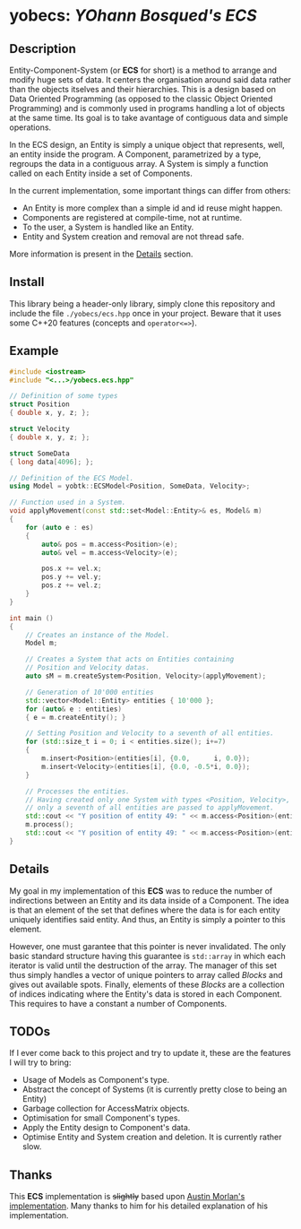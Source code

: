 # yobecs: *YOhann Bosqued's ECS*

## Description

Entity-Component-System (or **ECS** for short) is a method to arrange and modify huge sets of data. It centers the organisation around said data rather than the objects itselves and their hierarchies. This is a design based on Data Oriented Programming (as opposed to the classic Object Oriented Programming) and is commonly used in programs handling a lot of objects at the same time. Its goal is to take avantage of contiguous data and simple operations.

In the ECS design, an Entity is simply a unique object that represents, well, an entity inside the program. A Component, parametrized by a type, regroups the data in a contiguous array. A System is simply a function called on each Entity inside a set of Components.

In the current implementation, some important things can differ from others:
* An Entity is more complex than a simple id and id reuse might happen.
* Components are registered at compile-time, not at runtime.
* To the user, a System is handled like an Entity.
* Entity and System creation and removal are not thread safe.

More information is present in the [Details](#Details) section.

## Install

This library being a header-only library, simply clone this repository and include the file `./yobecs/ecs.hpp` once in your project. Beware that it uses some C++20 features (concepts and `operator<=>`).

## Example

```c++
#include <iostream>
#include "<...>/yobecs.ecs.hpp"

// Definition of some types
struct Position
{ double x, y, z; };

struct Velocity
{ double x, y, z; };

struct SomeData
{ long data[4096]; };

// Definition of the ECS Model.
using Model = yobtk::ECSModel<Position, SomeData, Velocity>;

// Function used in a System.
void applyMovement(const std::set<Model::Entity>& es, Model& m)
{
    for (auto e : es)
    {
        auto& pos = m.access<Position>(e);
        auto& vel = m.access<Velocity>(e);

        pos.x += vel.x;
        pos.y += vel.y;
        pos.z += vel.z;
    }
}

int main ()
{
    // Creates an instance of the Model.
    Model m;

    // Creates a System that acts on Entities containing
    // Position and Velocity datas.
    auto sM = m.createSystem<Position, Velocity>(applyMovement);

    // Generation of 10'000 entities
    std::vector<Model::Entity> entities { 10'000 };
    for (auto& e : entities)
    { e = m.createEntity(); }

    // Setting Position and Velocity to a seventh of all entities.
    for (std::size_t i = 0; i < entities.size(); i+=7)
    {
        m.insert<Position>(entities[i], {0.0,      i, 0.0});
        m.insert<Velocity>(entities[i], {0.0, -0.5*i, 0.0});
    }

    // Processes the entities.
    // Having created only one System with types <Position, Velocity>,
    // only a seventh of all entities are passed to applyMovement.
    std::cout << "Y position of entity 49: " << m.access<Position>(entities[49]).y << std::endl;
    m.process();
    std::cout << "Y position of entity 49: " << m.access<Position>(entities[49]).y << std::endl;
}
```

## Details

My goal in my implementation of this **ECS** was to reduce the number of indirections between an Entity and its data inside of a Component. The idea is that an element of the set that defines where the data is for each entity uniquely identifies said entity. And thus, an Entity is simply a pointer to this element.

However, one must garantee that this pointer is never invalidated. The only basic standard structure having this guarantee is `std::array` in which each iterator is valid until the destruction of the array. The manager of this set thus simply handles a vector of unique pointers to array called *Blocks* and gives out available spots. Finally, elements of these *Blocks* are a collection of indices indicating where the Entity's data is stored in each Component. This requires to have a constant a number of Components.

## TODOs

If I ever come back to this project and try to update it, these are the features I will try to bring:
* Usage of Models as Component's type.
* Abstract the concept of Systems (it is currently pretty close to being an Entity)
* Garbage collection for AccessMatrix objects.
* Optimisation for small Component's types.
* Apply the Entity design to Component's data.
* Optimise Entity and System creation and deletion. It is currently rather slow.

## Thanks
This **ECS** implementation is ~~slightly~~ based upon [Austin Morlan's implementation](https://code.austinmorlan.com/austin/ecs). Many thanks to him for his detailed explanation of his implementation.